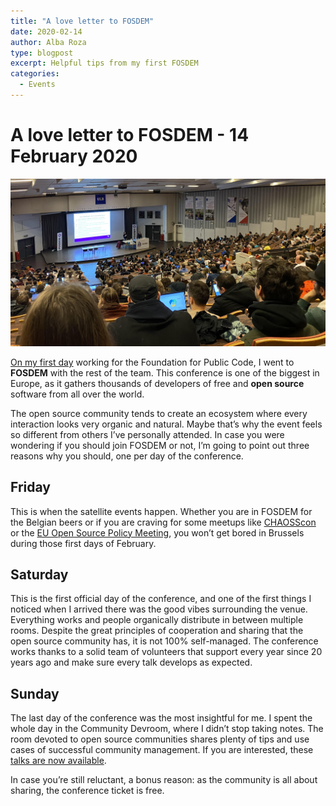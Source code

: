 ```yaml
---
title: "A love letter to FOSDEM"
date: 2020-02-14
author: Alba Roza
type: blogpost
excerpt: Helpful tips from my first FOSDEM
categories:
  - Events
---
```


# A love letter to FOSDEM - 14 February 2020

![FOSDEM main room](/assets/FOSDEM.jpg)

[On my first day](https://twitter.com/Alba_Roza/status/1223566123343470593?s=20) working for the Foundation for Public Code, I went to **FOSDEM** with the rest of the team. This conference is one of the biggest in Europe, as it gathers thousands of developers of free and **open source** software from all over the world.

The open source community tends to create an ecosystem where every interaction looks very organic and natural. Maybe that’s why the event feels so different from others I’ve personally attended. In case you were wondering if you should join FOSDEM or not, I’m going to point out three reasons why you should, one per day of the conference.

## Friday

This is when the satellite events happen. Whether you are in FOSDEM for the Belgian beers or if you are craving for some meetups like [CHAOSScon](https://chaoss.community/chaosscon-2020-eu/) or the [EU Open Source Policy Meeting](https://web.archive.org/web/20200922035118/http://www.openforumeurope.org/eu-open-source-policy-meeting-2020-pre-fosdem/), you won’t get bored in Brussels during those first days of February.

## Saturday

This is the first official day of the conference, and one of the first things I noticed when I arrived there was the good vibes surrounding the venue. Everything works and people organically distribute in between multiple rooms. Despite the great principles of cooperation and sharing that the open source community has, it is not 100% self-managed. The conference works thanks to a solid team of volunteers that support every year since 20 years ago and make sure every talk develops as expected.

## Sunday

The last day of the conference was the most insightful for me. I spent the whole day in the Community Devroom, where I didn’t stop taking notes. The room devoted to open source communities shares plenty of tips and use cases of successful community management. If you are interested, these [talks are now available](https://fosdem.org/2020/schedule/track/community_devroom/).

In case you’re still reluctant, a bonus reason: as the community is all about sharing, the conference ticket is free.
